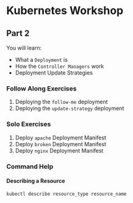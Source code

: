 # Kubernetes Workshop

## Part 2

You will learn:

- What a `Deployment` is
- How the `Controller Managers` work
- Deployment Update Strategies

### Follow Along Exercises

1. Deploying the `follow-me` deployment
1. Deploying the `update-strategy` deployment

### Solo Exercises

1. Deploy `apache` Deployment Manifest
2. Deploy `broken` Deployment Manifest
3. Deploy `nginx` Deployment Manifest

### Command Help

#### Describing a Resource

```shell
kubectl describe resource_type resource_name
```
